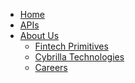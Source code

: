 <!--
* [Home](/)
  * Resources
-->
* [Home](/)
* [APIs](https://fintechprimitives.com/api/)
* [About Us]()
  * [Fintech Primitives](https://www.fintechprimitives.com)
  * [Cybrilla Technologies](https://www.cybrilla.com)
  * [Careers](https://www.cybrilla.com/careers.html)
  
<!--
>>>>>>> master
* [8+ years](https://fintechprimitives.com/wealth-management.html#safehands)
* [Building Blocks]()
  * [Onboarding + KYC](https://fintechprimitives.com/mutual_fund_investor_registration.html)
  * [Order management](https://fintechprimitives.com/mutual_fund_order_management.html)
  * [Investor reports](https://fintechprimitives.com/mutual_fund_reports.html)
* [PaaS](https://fintechprimitives.com/wealth-management/#paas)
* [Partners](https://fintechprimitives.com/wealth-management/#partners)
* [Blog](https://fintechprimitives.com/resources)
* [Contact](https://fintechprimitives.com/wealth-management/#contact)
-->

